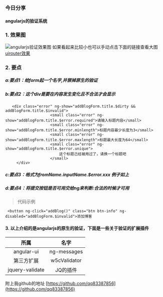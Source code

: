 <!--
author: 小莫
date: 2016-05-10
title: angularjs的验证系统,
tags: angularjs
category: angularjs表单验证
status: publish
summary: 使用angularjs的验证系统来做前端验证需要注意的一些地方
-->

### 今日分享
#### angularjs的验证系统
### 1. 效果图
 ![angularjs验证效果图](./../img/validate.gif)
 如果看起来比较小也可以手动点击下面的链接查看大图  
 [uirouter效果](./../img/validate.gif)
### 2. 要点

##### a:要点1：给form起一个名字,并禁掉原生的验证
##### b:要点2：这个div是要在内容发生变化且不合法才会显示

```
   <div class="error" ng-show="addBlogForm.title.$dirty && addBlogForm.title.$invalid">
                    <small class="error" ng-show="addBlogForm.title.$error.required">请输入标题内容</small>
                    <small class="error" ng-show="addBlogForm.title.$error.minlength">标题内容最少长度为3</small>
                    <small class="error" ng-show="addBlogForm.title.$error.maxlength">标题最大长度为64</small>
                    <small class="error" ng-show="addBlogForm.title.$error.unique">
                        这个标题己经被用过了，请换一个标题吧
                    </small>
     </div>
```
##### c:要点3：格式为fromName.inputName.$error.xxx   例子如上

##### d:要点4：将提交按钮是否可用交给ng来判断:合法的时候才可用

>代码示例

```
 <button ng-click="addBlog()" class="btn btn-info" ng-disabled="addBlogForm.$invalid">添加博客
```
#### 3. 以上介绍的是angularjs的原生的验证，下面是一些关于验证的扩展插件
|所属|名字|
| :----: |:------:|
|angular-ui|  ng-messages|
|第三方扩展| w5cValidator|
|jquery-validate|JQ的插件|

附上我github的地址
   [https://github.com/qq83387856](https://github.com/qq83387856)
